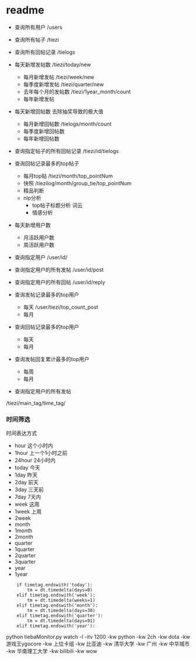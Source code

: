 # readme



- 查询所有用户   /users
- 查询所有帖子   /tiezi
- 查询所有回帖记录 /tielogs

- 每天新增发帖数  /tiezi/today/new
    - 每月新增发帖 /tiezi/week/new
    - 每季度新增发帖 /tiezi/quarter/new
    - 去年每个月的发帖数 /tiezi/1year_month/count
    - 每年新增发帖
- 每天新增回帖数 去除抽奖导致的极大值
    - 每月新增回帖数 /tielogs/month/count
    - 每季度新增回帖数
    - 每年新增回帖数
- 查询指定帖子的所有回帖记录  /tiezi/id/tielogs
- 查询回帖记录最多的top帖子
    - 每月top贴  /tiezi/month/top_pointNum
    - 快照 /tiezilog/month/group_tie/top_pointNum
    - 精品判断
    - nlp分析
        - top帖子标题分析 词云
        - 情感分析

- 每天新增用户数
    - 月活跃用户数
    - 周活跃用户数
- 查询指定用户 /user/id/
- 查询指定用户的所有发帖 /user/id/post
- 查询指定用户的所有回帖 /user/id/reply
- 查询发帖记录最多的top用户
    - 每天 /user/tiezi/top_count_post
    - 每月
- 查询回帖记录最多的top用户
    - 每天
    - 每月
- 查询发帖回复累计最多的top用户
    - 每周
    - 每月
- 查询指定用户的所有发帖


/tiezi/main_tag/time_tag/

### 时间筛选

时间表达方式
- hour 这个小时内
- 1hour 上一个1小时之前
- 24hour 24小时内
- today 今天
- 1day 昨天
- 2day 前天
- 3day 三天前
- 7day 7天内
- week 这周
- 1week 上周
- 2week
- month
- 1month
- 2month
- quarter
- 1quarter
- 2quarter
- 3quarter
- year
- 1year

```
    if timetag.endswith('today'):
        tm = dt.timedelta(days=0)
    elif timetag.endswith('week'):
        tm = dt.timedelta(weeks=1)
    elif timetag.endswith('month'):
        tm = dt.timedelta(days=30)
    elif timetag.endswith('quarter'):
        tm = dt.timedelta(days=91)
    elif timetag.endswith('year'):
```


python tiebaMonitor.py watch -l -itv 1200 -kw python -kw 2ch -kw dota -kw 游戏王ygocore -kw 上位卡组 -kw 比亚迪 -kw 清华大学 -kw 广州 -kw 中华城市 -kw 华南理工大学 -kw bilibili -kw wow
